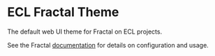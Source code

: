 # ECL Fractal Theme

The default web UI theme for Fractal on ECL projects.

See the Fractal [documentation](http://fractal.build/guide) for details on 
configuration and usage.
